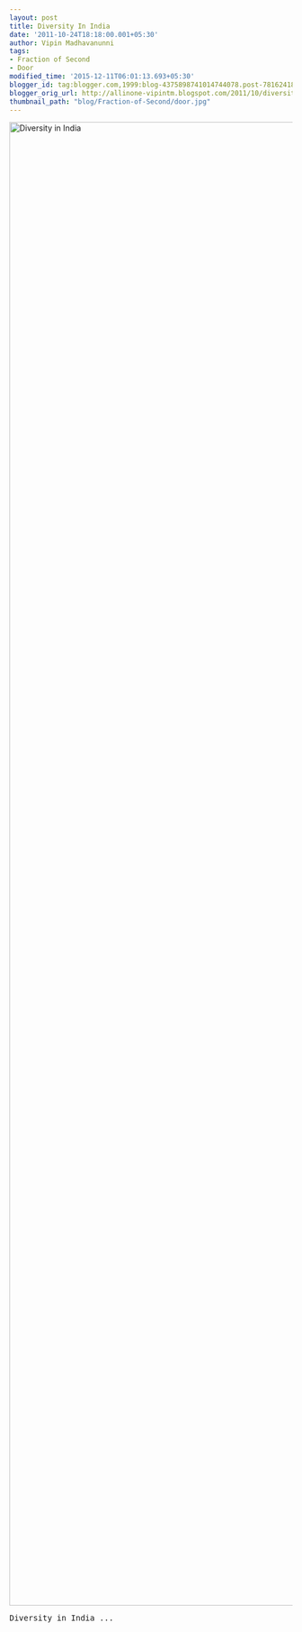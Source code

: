 ```yaml
---
layout: post
title: Diversity In India
date: '2011-10-24T18:18:00.001+05:30'
author: Vipin Madhavanunni
tags:
- Fraction of Second
- Door
modified_time: '2015-12-11T06:01:13.693+05:30'
blogger_id: tag:blogger.com,1999:blog-4375898741014744078.post-7816241886505567980
blogger_orig_url: http://allinone-vipintm.blogspot.com/2011/10/diversity-in-india.html
thumbnail_path: "blog/Fraction-of-Second/door.jpg"
---
```

<a data-flickr-embed="true"  href="https://www.flickr.com/photos/vipintm/6272092930/in/dateposted-public/" title="Diversity in India"><img src="https://farm7.staticflickr.com/6057/6272092930_10b7a6d6cd_o.jpg" width="4064" height="2634" alt="Diversity in India"></a><script async src="//embedr.flickr.com/assets/client-code.js" charset="utf-8"></script>
<pre>
Diversity in India ...
<pre> 
